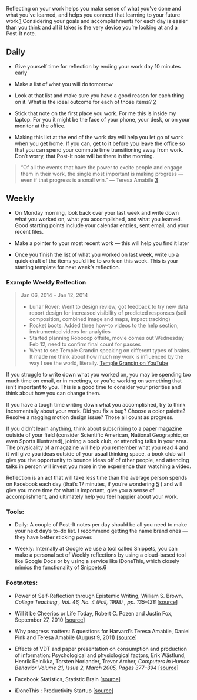 

Reflecting on your work helps you make sense of what you’ve done and what you’ve learned, and helps you
connect that learning to your future work.[1](#footnotes) Considering your goals and accomplishments for each
day is easier than you think and all it takes is the very device you’re looking at and a Post-It note. 

## Daily

 *  Give yourself time for reflection by ending your work day 10 minutes early

 *  Make a list of what you will do tomorrow

 *  Look at that list and make sure you have a good reason for each thing on it. What is the ideal outcome for
each of those items? [2](#footnotes)

 *  Stick that note on the first place you work. For me this is inside my laptop. For you it might be the face
of your phone, your desk, or on your monitor at the office.

 *  Making this list at the end of the work day will help you let go of work when you get home. If you can,
get to it before you leave the office so that you can spend your commute time transitioning away from work.
Don’t worry, that Post-It note will be there in the morning.

> “Of all the
> events that have the power to excite people and engage them in their work, the single most important is making
> progress — even if that progress is a small win.” — Teresa Amabile [3](#footnotes)

## Weekly

 *  On Monday morning, look back over your last week and write down what you worked on, what you accomplished,
and what you learned. Good starting points include your calendar entries, sent email, and your recent
files.

 *  Make a pointer to your most recent work — this will help you find it later

 *  Once you finish the list of what you worked on last week, write up a quick draft of the items you’d like
to work on this week. This is your starting template for next week’s reflection.

### Example Weekly Reflection

> Jan 06, 2014 – Jan 12, 2014
>  *  Lunar Rover: Went to design review, got feedback to try new data report design for increased visibility of
> predicted responses (soil composition, combined image and maps, impact tracking)
>  *  Rocket boots: Added three how-to videos to the help section, instrumented videos for analytics
>  *  Started planning Robocop offsite, movie comes out Wednesday Feb 12, need to confirm final count for
> passes
>  *  Went to see Temple Grandin speaking on different types of brains. It made me think about how much my work
> is influenced by the way I see the world, literally. [Temple Grandin on
> YouTube](http://www.youtube.com/watch?v=IA4tE3_2qmI)

If you struggle to write down what you worked on, you may be spending too much time on email, or in meetings,
or you’re working on something that isn’t important to you. This is a good time to consider your
priorities and think about how you can change them.

If you have a tough time writing down what you accomplished, try to think incrementally about your work. Did
you fix a bug? Choose a color palette? Resolve a nagging motion design issue? Those all count as progress.

If you didn’t learn anything, think about subscribing to a paper magazine outside of your field (consider
Scientific American, National Geographic, or even Sports Illustrated), joining a book club, or attending talks
in your area. The physicality of a magazine will help you remember what you read [4](#footnotes) and it will
give you ideas outside of your usual thinking space, a book club will give you the opportunity to bounce ideas
off of other people, and attending talks in person will invest you more in the experience than watching a
video.

Reflection is an act that will take less time than the average person spends on Facebook each day (that’s 17
minutes, if you’re wondering [5](#footnotes) ) and will give you more time for what is important, give you a
sense of accomplishment, and ultimately help you feel happier about your work.

### Tools: 

 *  Daily: A couple of Post-It notes per day should be all you need to make your next day’s to-do list. I
recommend getting the name brand ones — they have better sticking power.

 *  Weekly: Internally at Google we use a tool called Snippets, you can make a personal set of Weekly
reflections by using a cloud-based tool like Google Docs or by using a service like IDoneThis, which closely
mimics the functionality of Snippets.[6](#footnotes)

### Footnotes:

 *  Power of Self-Reflection through Epistemic Writing, William S. Brown, *College Teaching , Vol. 46, No. 4
(Fall, 1998) , pp. 135–138* [[source](http://www.jstor.org/stable/27558910)]

 *  Will it be Cheerios or Life Today, Robert C. Pozen and Justin Fox, September 27, 2010
[[source](http://blogs.hbr.org/2010/09/will-it-be-cheerios-or-life-th/)]

 *  Why progress matters: 6 questions for Harvard’s Teresa Amabile, Daniel Pink and Teresa Amabile (August
9, 2011)
[[source](http://www.danpink.com//2011/08/why-progress-matters-6-questions-for-harvards-teresa-amabile)]

 *  Effects of VDT and paper presentation on consumption and production of information: Psychological and
physiological factors, Erik Wästlund, Henrik Reinikka, Torsten Norlander, Trevor Archer, *Computers in Human
Behavior Volume 21, Issue 2, March 2005, Pages 377–394*
[[source](http://www.sciencedirect.com/science/article/pii/S0747563204000202)]

 *  Facebook Statistics, Statistic Brain [[source](http://www.statisticbrain.com/facebook-statistics/)]

 *  iDoneThis : Productivity Startup [[source](https://idonethis.com/)]